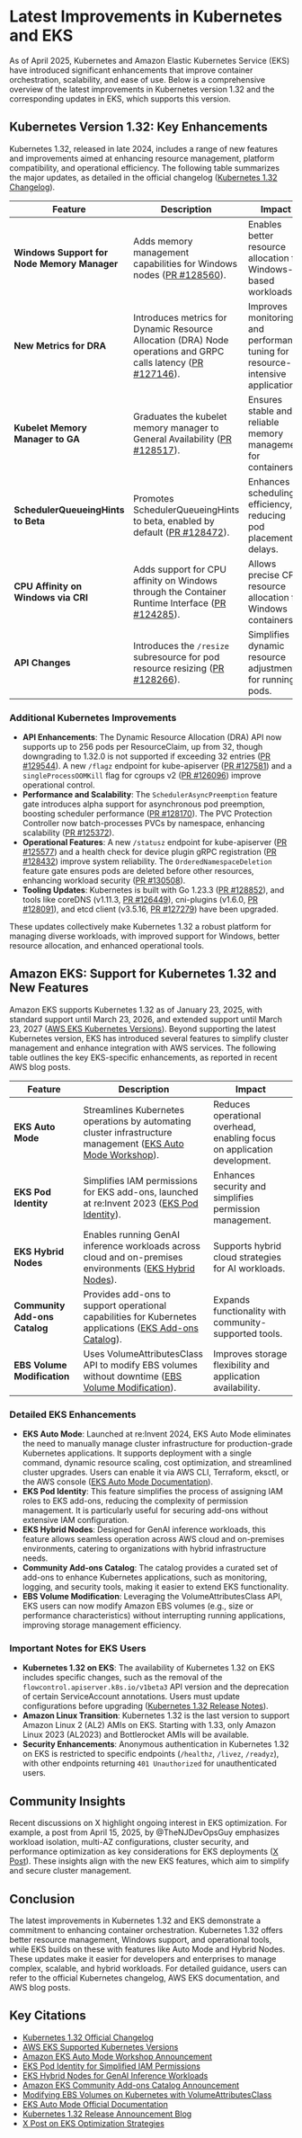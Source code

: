 # Latest Improvements in Kubernetes and EKS

As of April 2025, Kubernetes and Amazon Elastic Kubernetes Service (EKS) have introduced significant enhancements that improve container orchestration, scalability, and ease of use. Below is a comprehensive overview of the latest improvements in Kubernetes version 1.32 and the corresponding updates in EKS, which supports this version.

## Kubernetes Version 1.32: Key Enhancements

Kubernetes 1.32, released in late 2024, includes a range of new features and improvements aimed at enhancing resource management, platform compatibility, and operational efficiency. The following table summarizes the major updates, as detailed in the official changelog ([Kubernetes 1.32 Changelog](https://github.com/kubernetes/kubernetes/blob/master/CHANGELOG/CHANGELOG-1.32.md)).

| **Feature** | **Description** | **Impact** |
|-------------|-----------------|------------|
| **Windows Support for Node Memory Manager** | Adds memory management capabilities for Windows nodes ([PR #128560](https://github.com/kubernetes/kubernetes/pull/128560)). | Enables better resource allocation for Windows-based workloads. |
| **New Metrics for DRA** | Introduces metrics for Dynamic Resource Allocation (DRA) Node operations and GRPC calls latency ([PR #127146](https://github.com/kubernetes/kubernetes/pull/127146)). | Improves monitoring and performance tuning for resource-intensive applications. |
| **Kubelet Memory Manager to GA** | Graduates the kubelet memory manager to General Availability ([PR #128517](https://github.com/kubernetes/kubernetes/pull/128517)). | Ensures stable and reliable memory management for containers. |
| **SchedulerQueueingHints to Beta** | Promotes SchedulerQueueingHints to beta, enabled by default ([PR #128472](https://github.com/kubernetes/kubernetes/pull/128472)). | Enhances scheduling efficiency, reducing pod placement delays. |
| **CPU Affinity on Windows via CRI** | Adds support for CPU affinity on Windows through the Container Runtime Interface ([PR #124285](https://github.com/kubernetes/kubernetes/pull/124285)). | Allows precise CPU resource allocation for Windows containers. |
| **API Changes** | Introduces the `/resize` subresource for pod resource resizing ([PR #128266](https://github.com/kubernetes/kubernetes/pull/128266)). | Simplifies dynamic resource adjustments for running pods. |

### Additional Kubernetes Improvements
- **API Enhancements**: The Dynamic Resource Allocation (DRA) API now supports up to 256 pods per ResourceClaim, up from 32, though downgrading to 1.32.0 is not supported if exceeding 32 entries ([PR #129544](https://github.com/kubernetes/kubernetes/pull/129544)). A new `/flagz` endpoint for kube-apiserver ([PR #127581](https://github.com/kubernetes/kubernetes/pull/127581)) and a `singleProcessOOMKill` flag for cgroups v2 ([PR #126096](https://github.com/kubernetes/kubernetes/pull/126096)) improve operational control.
- **Performance and Scalability**: The `SchedulerAsyncPreemption` feature gate introduces alpha support for asynchronous pod preemption, boosting scheduler performance ([PR #128170](https://github.com/kubernetes/kubernetes/pull/128170)). The PVC Protection Controller now batch-processes PVCs by namespace, enhancing scalability ([PR #125372](https://github.com/kubernetes/kubernetes/pull/125372)).
- **Operational Features**: A new `/statusz` endpoint for kube-apiserver ([PR #125577](https://github.com/kubernetes/kubernetes/pull/125577)) and a health check for device plugin gRPC registration ([PR #128432](https://github.com/kubernetes/kubernetes/pull/128432)) improve system reliability. The `OrderedNamespaceDeletion` feature gate ensures pods are deleted before other resources, enhancing workload security ([PR #130508](https://github.com/kubernetes/kubernetes/pull/130508)).
- **Tooling Updates**: Kubernetes is built with Go 1.23.3 ([PR #128852](https://github.com/kubernetes/kubernetes/pull/128852)), and tools like coreDNS (v1.11.3, [PR #126449](https://github.com/kubernetes/kubernetes/pull/126449)), cni-plugins (v1.6.0, [PR #128091](https://github.com/kubernetes/kubernetes/pull/128091)), and etcd client (v3.5.16, [PR #127279](https://github.com/kubernetes/kubernetes/pull/127279)) have been upgraded.

These updates collectively make Kubernetes 1.32 a robust platform for managing diverse workloads, with improved support for Windows, better resource allocation, and enhanced operational tools.

## Amazon EKS: Support for Kubernetes 1.32 and New Features

Amazon EKS supports Kubernetes 1.32 as of January 23, 2025, with standard support until March 23, 2026, and extended support until March 23, 2027 ([AWS EKS Kubernetes Versions](https://docs.aws.amazon.com/eks/latest/userguide/kubernetes-versions.html)). Beyond supporting the latest Kubernetes version, EKS has introduced several features to simplify cluster management and enhance integration with AWS services. The following table outlines the key EKS-specific enhancements, as reported in recent AWS blog posts.

| **Feature** | **Description** | **Impact** |
|-------------|-----------------|------------|
| **EKS Auto Mode** | Streamlines Kubernetes operations by automating cluster infrastructure management ([EKS Auto Mode Workshop](https://aws.amazon.com/blogs/containers/introducing-the-amazon-eks-auto-mode-workshop/)). | Reduces operational overhead, enabling focus on application development. |
| **EKS Pod Identity** | Simplifies IAM permissions for EKS add-ons, launched at re:Invent 2023 ([EKS Pod Identity](https://aws.amazon.com/blogs/containers/simplifying-iam-permissions-for-amazon-eks-addons-with-eks-pod-identity/)). | Enhances security and simplifies permission management. |
| **EKS Hybrid Nodes** | Enables running GenAI inference workloads across cloud and on-premises environments ([EKS Hybrid Nodes](https://aws.amazon.com/blogs/containers/run-genai-inference-across-environments-with-amazon-eks-hybrid-nodes/)). | Supports hybrid cloud strategies for AI workloads. |
| **Community Add-ons Catalog** | Provides add-ons to support operational capabilities for Kubernetes applications ([EKS Add-ons Catalog](https://aws.amazon.com/blogs/containers/announcing-amazon-eks-community-add-ons-catalog/)). | Expands functionality with community-supported tools. |
| **EBS Volume Modification** | Uses VolumeAttributesClass API to modify EBS volumes without downtime ([EBS Volume Modification](https://aws.amazon.com/blogs/containers/modify-amazon-ebs-volumes-on-kubernetes-with-volume-attributes-classes/)). | Improves storage flexibility and application availability. |

### Detailed EKS Enhancements
- **EKS Auto Mode**: Launched at re:Invent 2024, EKS Auto Mode eliminates the need to manually manage cluster infrastructure for production-grade Kubernetes applications. It supports deployment with a single command, dynamic resource scaling, cost optimization, and streamlined cluster upgrades. Users can enable it via AWS CLI, Terraform, eksctl, or the AWS console ([EKS Auto Mode Documentation](https://docs.aws.amazon.com/eks/latest/userguide/automode.html)).
- **EKS Pod Identity**: This feature simplifies the process of assigning IAM roles to EKS add-ons, reducing the complexity of permission management. It is particularly useful for securing add-ons without extensive IAM configuration.
- **EKS Hybrid Nodes**: Designed for GenAI inference workloads, this feature allows seamless operation across AWS cloud and on-premises environments, catering to organizations with hybrid infrastructure needs.
- **Community Add-ons Catalog**: The catalog provides a curated set of add-ons to enhance Kubernetes applications, such as monitoring, logging, and security tools, making it easier to extend EKS functionality.
- **EBS Volume Modification**: Leveraging the VolumeAttributesClass API, EKS users can now modify Amazon EBS volumes (e.g., size or performance characteristics) without interrupting running applications, improving storage management efficiency.

### Important Notes for EKS Users
- **Kubernetes 1.32 on EKS**: The availability of Kubernetes 1.32 on EKS includes specific changes, such as the removal of the `flowcontrol.apiserver.k8s.io/v1beta3` API version and the deprecation of certain ServiceAccount annotations. Users must update configurations before upgrading ([Kubernetes 1.32 Release Notes](https://kubernetes.io/blog/2024/12/11/kubernetes-v1-32-release/)).
- **Amazon Linux Transition**: Kubernetes 1.32 is the last version to support Amazon Linux 2 (AL2) AMIs on EKS. Starting with 1.33, only Amazon Linux 2023 (AL2023) and Bottlerocket AMIs will be available.
- **Security Enhancements**: Anonymous authentication in Kubernetes 1.32 on EKS is restricted to specific endpoints (`/healthz`, `/livez`, `/readyz`), with other endpoints returning `401 Unauthorized` for unauthenticated users.

## Community Insights
Recent discussions on X highlight ongoing interest in EKS optimization. For example, a post from April 15, 2025, by @TheNJDevOpsGuy emphasizes workload isolation, multi-AZ configurations, cluster security, and performance optimization as key considerations for EKS deployments ([X Post](https://x.com/TheNJDevOpsGuy/status/1912152103809655289)). These insights align with the new EKS features, which aim to simplify and secure cluster management.

## Conclusion
The latest improvements in Kubernetes 1.32 and EKS demonstrate a commitment to enhancing container orchestration. Kubernetes 1.32 offers better resource management, Windows support, and operational tools, while EKS builds on these with features like Auto Mode and Hybrid Nodes. These updates make it easier for developers and enterprises to manage complex, scalable, and hybrid workloads. For detailed guidance, users can refer to the official Kubernetes changelog, AWS EKS documentation, and AWS blog posts.

## Key Citations
- [Kubernetes 1.32 Official Changelog](https://github.com/kubernetes/kubernetes/blob/master/CHANGELOG/CHANGELOG-1.32.md)
- [AWS EKS Supported Kubernetes Versions](https://docs.aws.amazon.com/eks/latest/userguide/kubernetes-versions.html)
- [Amazon EKS Auto Mode Workshop Announcement](https://aws.amazon.com/blogs/containers/introducing-the-amazon-eks-auto-mode-workshop/)
- [EKS Pod Identity for Simplified IAM Permissions](https://aws.amazon.com/blogs/containers/simplifying-iam-permissions-for-amazon-eks-addons-with-eks-pod-identity/)
- [EKS Hybrid Nodes for GenAI Inference Workloads](https://aws.amazon.com/blogs/containers/run-genai-inference-across-environments-with-amazon-eks-hybrid-nodes/)
- [Amazon EKS Community Add-ons Catalog Announcement](https://aws.amazon.com/blogs/containers/announcing-amazon-eks-community-add-ons-catalog/)
- [Modifying EBS Volumes on Kubernetes with VolumeAttributesClass](https://aws.amazon.com/blogs/containers/modify-amazon-ebs-volumes-on-kubernetes-with-volume-attributes-classes/)
- [EKS Auto Mode Official Documentation](https://docs.aws.amazon.com/eks/latest/userguide/automode.html)
- [Kubernetes 1.32 Release Announcement Blog](https://kubernetes.io/blog/2024/12/11/kubernetes-v1-32-release/)
- [X Post on EKS Optimization Strategies](https://x.com/TheNJDevOpsGuy/status/1912152103809655289)